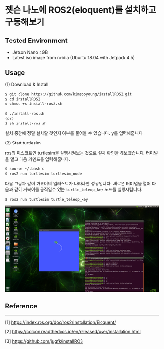 # 젯슨 나노에 ROS2(eloquent)를 설치하고 구동해보기

## Tested Environment
* Jetson Nano 4GB
* Latest iso image from nvidia (Ubuntu 18.04 with Jetpack 4.5)

## Usage

(1) Download & Install

```
$ git clone https://github.com/kimsooyoung/installROS2.git
$ cd installROS2
$ chmod +x install-ros2.sh

$ ./install-ros.sh
(or)
$ sh install-ros.sh
```

설치 중간에 정말 설치할 것인지 여부를 물어볼 수 있습니다. y를 입력해줍니다.

(2) Start turtlesim 

ros의 마스코트인 turtlesim을 실행시켜보는 것으로 설치 확인을 해보겠습니다.
터미널을 열고 다음 커멘드를 입력해줍니다.

```
$ source ~/.bashrc
$ ros2 run turtlesim turtlesim_node
```
다음 그림과 같이 거북이의 일러스트가 나타나면 성공입니다.
새로운 터미널을 열어 다음과 같이 거북이를 움직일수 있는 `turtle_teleop_key` 노드를 실행시킵니다.

```
$ ros2 run turtlesim turtle_teleop_key
```

![image](ros2_turtlesim.png)

## Reference
---

[1] https://index.ros.org/doc/ros2/Installation/Eloquent/

[2] https://colcon.readthedocs.io/en/released/user/installation.html

[3] https://github.com/jugfk/installROS


